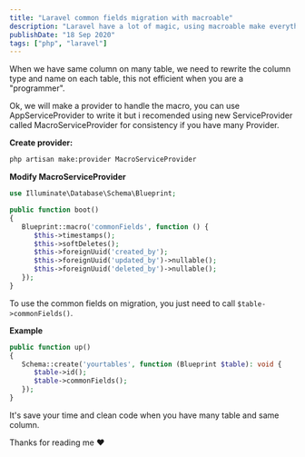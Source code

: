 ```yaml
---
title: "Laravel common fields migration with macroable"
description: "Laravel have a lot of magic, using macroable make everything shorten"
publishDate: "18 Sep 2020"
tags: ["php", "laravel"]
---
```


When we have same column on many table, we need to rewrite the column type and name on each table, this not efficient when you are a "programmer".

Ok, we will make a provider to handle the macro, you can use AppServiceProvider to write it but i recomended using new ServiceProvider called MacroServiceProvider for consistency if you have many Provider.

**Create provider:**

```bash
php artisan make:provider MacroServiceProvider
```

**Modify MacroServiceProvider**

```php
use Illuminate\Database\Schema\Blueprint;

public function boot()
{
   Blueprint::macro('commonFields', function () {
      $this->timestamps();
      $this->softDeletes();
      $this->foreignUuid('created_by');
      $this->foreignUuid('updated_by')->nullable();
      $this->foreignUuid('deleted_by')->nullable();
   });
}
```

To use the common fields on migration, you just need to call `$table->commonFields()`.

**Example**

```php
public function up()
{
   Schema::create('yourtables', function (Blueprint $table): void {
      $table->id();
      $table->commonFields();
   });
}
```

It's save your time and clean code when you have many table and same column.

Thanks for reading me ❤️
